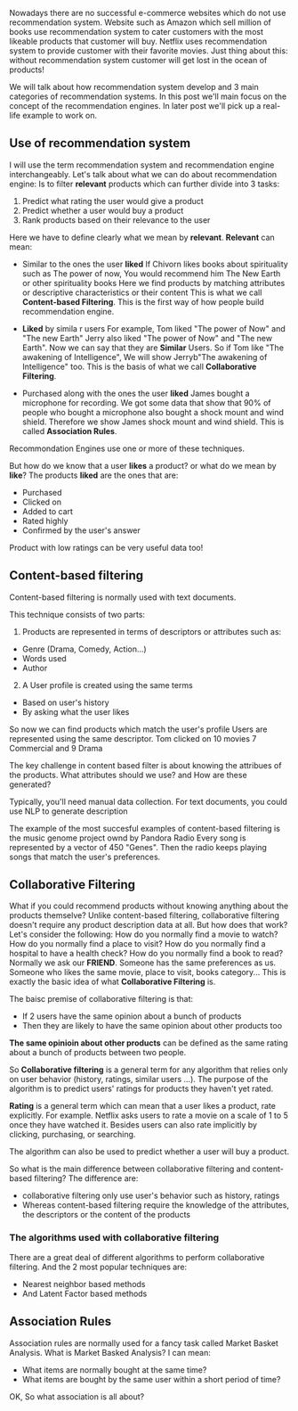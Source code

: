 Nowadays there are no successful e-commerce websites which do not use recommendation system. Website such as Amazon which sell million of books use recommendation system to cater customers with the most likeable products that customer will buy. Netflix uses recommendation system to provide customer with their favorite movies.
Just thing about this: without recommendation system customer will get lost in the ocean of products!

We will talk about how recommendation system develop and 3 main categories of recommendation systems. In this post we'll main focus on the concept of the recommendation engines. In later post we'll pick up a real-life example to work on.

## Use of recommendation system
I will use the term recommendation system and recommendation engine interchangeably. Let's talk about what we can do about recommendation engine:
Is to filter **relevant** products which can further divide into 3 tasks:
1. Predict what rating the user would give a product
2. Predict whether a user would buy  a product
3. Rank products based on their relevance to the user

Here we have to define clearly what we mean by **relevant**.
**Relevant** can mean:
* Similar to the ones the user **liked**
If Chivorn likes books about spirituality such as The power of now,
You would recommend him The New Earth or other spirituality books
Here we find products by matching attributes or descriptive characteristics or their content
 This is what we call **Content-based Filtering**. This is the first way of how people build recommendation engine.
* **Liked** by simila r users
For example, Tom liked "The power of Now" and "The new Earth"
Jerry also liked "The power of Now" and "The new Earth".
Now we can say that they are **Similar** Users.
So if Tom like "The awakening of Intelligence", We will show Jerryb"The awakening of Intelligence" too.
This is the basis of what we call **Collaborative Filtering**.  

* Purchased along with the ones the user **liked**
James bought a microphone for recording.
We got some data that show that 90% of people who bought a microphone also bought a shock mount and wind shield.
Therefore we show James shock mount and wind shield. 
This is called **Association Rules**. 

Recommondation Engines use one or more of these techniques.

But how do we know that a user **likes** a product? or what do we mean by **like**?
The products **liked** are the ones that are:
* Purchased
* Clicked on
* Added to cart
* Rated highly
* Confirmed by the user's answer

Product with low ratings can be very useful data too!

## Content-based filtering
Content-based filtering is normally used with text documents.

This technique consists of two parts:
1. Products are represented in terms of descriptors or attributes such as:
* Genre (Drama, Comedy, Action...)
* Words used
* Author
2. A User profile is created using the same terms
* Based on user's history
* By asking what the user likes

So now we can find products which match the user's profile
Users are represented using the same descriptor. Tom clicked on 10 movies 7 Commercial and 9 Drama

The key challenge in content based filter is about knowing the attribues of the products. 
What attributes should we use? and  How are these generated?

Typically, you'll need manual data collection. For text documents, you could use NLP to generate description

The example of  the most succesful examples of content-based filtering is the music genome project ownd by Pandora Radio
Every song is represented by a vector of 450 "Genes". Then the radio keeps playing songs that match the user's preferences.
## Collaborative Filtering
What if you could recommend products without knowing anything about the products themselve?
Unlike content-based filtering, collaborative filtering doesn't require any product description data at all.
But how does that work?
Let's consider the following:
How do you normally find a movie to watch?
How do you normally find a place to visit?
How do you normally find a hospital to have a health check?
How do you normally find a book to read?
Normally we ask our **FRIEND**. 
Someone has the same preferences as us. 
Someone who likes the same movie, place to visit, books category...
This is exactly the basic idea of what **Collaborative Filtering** is.

The baisc premise of collaborative filtering is that:
* If 2 users have the same opinion about a bunch of products
* Then they are likely to have the same opinion about other products too

**The same opinioin about other products** can be defined as the same rating about a bunch of products between two people.

So **Collaborative filtering** is a general term for any algorithm that relies only on user behavior (history, ratings, similar users ...).
The purpose of the algorithm is to predict users' ratings for products they haven't yet rated.

**Rating** is a general term which can mean that a user likes a product, rate explicitly. 
For example. Netflix asks users to rate a movie on a scale of 1 to 5 once they have watched it.
Besides users can also rate implicitly by clicking, purchasing, or searching.

The algorithm can also be used to predict whether a user will buy a product.

So what is the main difference between collaborative filtering and content-based filtering?
The difference are:
* collaborative filtering only use user's behavior such as history, ratings
* Whereas content-based filtering require the knowledge of the attributes, the descriptors or the content of the products

### The algorithms used with collaborative filtering
There are a great deal of different algorithms to perform collaborative filtering. And the 2 most popular techniques are:
* Nearest neighbor based methods
* And Latent Factor based methods

## Association Rules
Association rules are normally used for a fancy task called Market Basket Analysis.
What is Market Basked Analysis? I can mean:
* What items are normally bought at the same time?
*  What items are bought by the same user within a short period of time?

OK, So what association is all about?